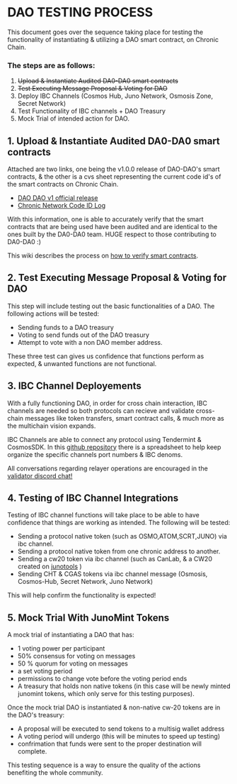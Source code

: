 # DAO TESTING PROCESS

This document goes over the sequence taking place for testing the functionality of instantiating & utilizing a DAO smart contract, on Chronic Chain.

### The steps are as follows:

1. ~~Upload & Instantiate Audited DA0-DA0 smart contracts~~ 
2. ~~Test Executing Message Proposal & Voting for DAO~~
3. Deploy IBC Channels (Cosmos Hub, Juno Network, Osmosis Zone, Secret Network)
4. Test Functionality of IBC channels + DAO Treasury
5. Mock Trial of intended action for DAO.

## 1. Upload & Instantiate Audited DA0-DA0 smart contracts

Attached are two links, one being the v1.0.0 release of DAO-DAO's smart contracts, & the other is a cvs sheet representing the current code id's of the smart contracts on Chronic Chain.

- [DAO DAO v1 official release](https://github.com/DA0-DA0/dao-contracts/releases/tag/v1.0.0) 
- [Chronic Network Code ID Log](https://github.com/ChronicNetwork/documentation/blob/main/smart-contracts/Code-ID%20Log.csv) 

With this information, one is able to accurately verify that the smart contracts that are being used have been audited and are identical to the ones built by the DA0-DA0 team. HUGE respect to those contributing to DA0-DA0 :) 

This wiki describes the process on [how to verify smart contracts](https://github.com/DA0-DA0/dao-contracts/wiki/Verifying-DAO-DAO-v1-contracts). 

## 2. Test Executing Message Proposal & Voting for DAO 

This step will include testing out the basic functionalities of a DAO. The following actions will be tested:

- Sending funds to a DAO treasury
- Voting to send funds out of the DAO treasury
- Attempt to vote with a non DAO member address.

These three test can gives us confidence that functions perform as expected, & unwanted functions are not functional.

## 3. IBC Channel Deployements

With a fully functioning DAO, in order for cross chain interaction, IBC channels are needed so both protocols 
can recieve and validate cross-chain messages like token transfers, smart contract calls, & much more as the multichain vision expands.

IBC Channels are able to connect any protocol using Tendermint & CosmosSDK. In this [github repository](https://github.com/ChronicNetwork/documentation/tree/main/relayers) there is a spreadsheet to help keep organize the specific channels port numbers & IBC denoms. 

All conversations regarding relayer operations are encouraged in the [validator discord chat!](https://discord.gg/yzYbbtWbwq) 

## 4. Testing of IBC Channel Integrations

Testing of IBC channel functions will take place to be able to have confidence that things are working as intended. The following will be tested: 

- Sending a protocol native token (such as OSMO,ATOM,SCRT,JUNO) via ibc channel.
- Sending a protocol native token from one chronic address to another.
- Sending a cw20 token via ibc channel (such as CanLab, & a CW20 created on [junotools](https://juno.tools/) )
- Sending CHT & CGAS tokens via ibc channel message (Osmosis, Cosmos-Hub, Secret Network, Juno Network)

This will help confirm the functionality is expected! 

## 5. Mock Trial With JunoMint Tokens

A mock trial of instantiating a DAO that has: 
- 1 voting power per participant
- 50% consensus for voting on messages
- 50 % quorum for voting on messages
- a set voting period
- permissions to change vote before the voting period ends
- A treasury that holds non native tokens (in this case will be newly minted junomint tokens, which only serve for this testing purposes).

Once the mock trial DAO is instantiated & non-native cw-20 tokens are in the DAO's treasury:
- A proposal will be executed to send tokens to a multisig wallet address
- A voting period will undergo (this will be minutes to speed up testing)
- confrimation that funds were sent to the proper destination will complete.


This testing sequence is a way to ensure the quality of the actions benefiting the whole community. 
